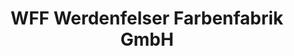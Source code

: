 ---
title: "WFF Werdenfelser Farbenfabrik GmbH"
url: /wassertruedingen/wff-werdenfelser-farbenfabrik-gmbh/
shop: Farben
---